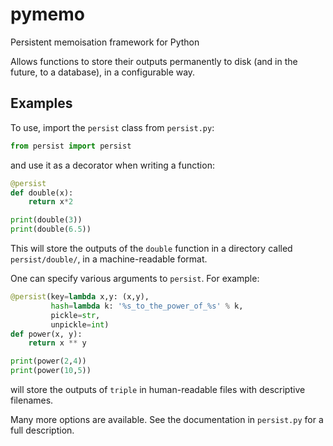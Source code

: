 # pymemo
Persistent memoisation framework for Python

Allows functions to store their outputs permanently to disk (and in the future,
to a database), in a configurable way.

## Examples
To use, import the `persist` class from `persist.py`:

```python
from persist import persist
```

and use it as a decorator when writing a function:

```python
@persist
def double(x):
    return x*2

print(double(3))
print(double(6.5))
```

This will store the outputs of the `double` function in a directory called
`persist/double/`, in a machine-readable format.

One can specify various arguments to `persist`.  For example:

```python
@persist(key=lambda x,y: (x,y),
         hash=lambda k: '%s_to_the_power_of_%s' % k,
         pickle=str,
         unpickle=int)
def power(x, y):
    return x ** y

print(power(2,4))
print(power(10,5))
```

will store the outputs of `triple` in human-readable files with descriptive
filenames.

Many more options are available.  See the documentation in `persist.py` for a
full description.
